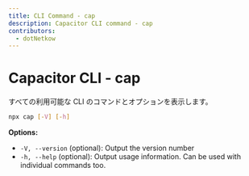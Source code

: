 ```yaml
---
title: CLI Command - cap
description: Capacitor CLI command - cap
contributors:
  - dotNetkow
---
```


# Capacitor CLI - cap

すべての利用可能な CLI のコマンドとオプションを表示します。

```bash
npx cap [-V] [-h]
```

<strong>Options:</strong>

- `-V, --version` (optional): Output the version number
- `-h, --help` (optional): Output usage information. Can be used with individual commands too.
